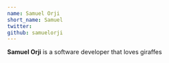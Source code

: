 ```yaml
---
name: Samuel Orji
short_name: Samuel
twitter:
github: samuelorji
---
```


**Samuel Orji** is a software developer that loves giraffes